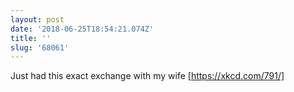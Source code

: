 ```yaml
---
layout: post
date: '2018-06-25T18:54:21.074Z'
title: ''
slug: '68061'
---
```

Just had this exact exchange with my wife [https://xkcd.com/791/] 
